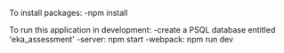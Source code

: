 To install packages:
  -npm install

To run this application in development:
  -create a PSQL database entitled 'eka_assessment'
  -server: npm start
  -webpack: npm run dev